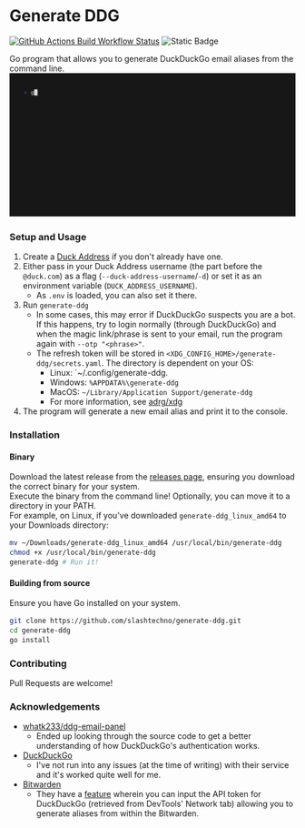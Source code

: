 # Generate DDG
[![GitHub Actions Build Workflow Status](https://img.shields.io/github/actions/workflow/status/slashtechno/generate-ddg/go-build.yml?style=for-the-badge&label=Build&labelColor=%2344cc11&color=%23555555)](https://github.com/slashtechno/generate-ddg/actions/workflows/go-build.yml) ![Static Badge](https://img.shields.io/badge/open-source-_?style=for-the-badge&labelColor=%23ef4041&color=%23c13a3a)

Go program that allows you to generate DuckDuckGo email aliases from the command line.
![Demo](demo.gif)

### Setup and Usage
1. Create a [Duck Address](https://duckduckgo.com/email/) if you don't already have one.  
2. Either pass in your Duck Address username (the part before the `@duck.com`) as a flag (`--duck-address-username`/`-d`) or set it as an environment variable (`DUCK_ADDRESS_USERNAME`).  
    - As `.env` is loaded, you can also set it there.
3. Run `generate-ddg`  
    - In some cases, this may error if DuckDuckGo suspects you are a bot. If this happens, try to login normally (through DuckDuckGo) and when the magic link/phrase is sent to your email, run the program again with `--otp "<phrase>"`.  
    - The refresh token will be stored in `<XDG_CONFIG_HOME>/generate-ddg/secrets.yaml`. The directory is dependent on your OS:
        - Linux: `~/.config/generate-ddg.
        - Windows: `%APPDATA%\generate-ddg`
        - MacOS: `~/Library/Application Support/generate-ddg`
        - For more information, see [adrg/xdg](https://github.com/adrg/xdg?tab=readme-ov-file#xdg-base-directory)
4. The program will generate a new email alias and print it to the console.  

### Installation  

#### Binary  
Download the latest release from the [releases page](https://github.com/slashtechno/generate-ddg/releases), ensuring you download the correct binary for your system.  
Execute the binary from the command line! Optionally, you can move it to a directory in your PATH.  
For example, on Linux, if you've downloaded `generate-ddg_linux_amd64` to your Downloads directory:  
```sh
mv ~/Downloads/generate-ddg_linux_amd64 /usr/local/bin/generate-ddg
chmod +x /usr/local/bin/generate-ddg
generate-ddg # Run it!
```

#### Building from source  
Ensure you have Go installed on your system.  
```sh
git clone https://github.com/slashtechno/generate-ddg.git
cd generate-ddg
go install
```


### Contributing  
Pull Requests are welcome!  

### Acknowledgements  
* [whatk233/ddg-email-panel](https://github.com/whatk233/ddg-email-panel)  
    * Ended up looking through the source code to get a better understanding of how DuckDuckGo's authentication works.
* [DuckDuckGo](https://duckduckgo.com/email/)
    * I've not run into any issues (at the time of writing) with their service and it's worked quite well for me.
* [Bitwarden](https://bitwarden.com/)
    * They have a [feature](https://bitwarden.com/help/generator/#tab-duckduckgo-3Uj911RtQsJD9OAhUuoKrz) wherein you can input the API token for DuckDuckGo (retrieved from DevTools' Network tab) allowing you to generate aliases from within the Bitwarden.